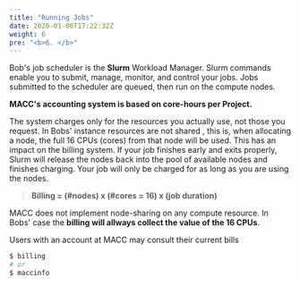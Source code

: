 ```yaml
---
title: "Running Jobs"
date: 2020-01-06T17:22:32Z
weight: 6
pre: "<b>6. </b>"
---
```


<!-- Slurm is the utility used for batch processing support, so all jobs must be run through it. This section provides information for getting started with job execution at the Bob cluster. -->


Bob's job scheduler is the **Slurm** Workload Manager. Slurm commands enable you to submit, manage, monitor, and control your jobs. Jobs submitted to the scheduler are queued, then run on the compute nodes.

<!-- **Each job consumes core-hours which are then charged to your project**. -->
**MACC's accounting system is based on core-hours per Project.**


The system charges only for the resources you actually use, not those you request. In Bobs' instance resources are not shared , this is, when allocating a node, the full 16 CPUs (cores) from that node will be used. This has an impact on the billing system.
If your job finishes early and exits properly, Slurm will release the nodes back into the pool of available nodes and finishes charging. Your job will only be charged for as long as you are using the nodes.


> **Billing = (#nodes) x (#cores = 16) x (job duration)**

MACC does not implement node-sharing on any compute resource. In Bobs' case the **billing will allways collect the value of the 16 CPUs**.

Users with an account at MACC may consult their current bills 

```bash
$ billing
# or 
$ maccinfo
```